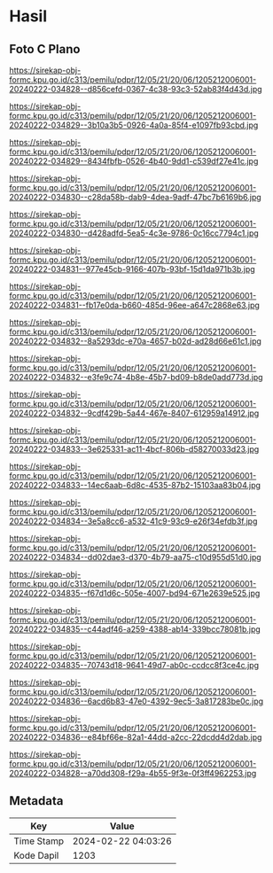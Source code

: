 # Hasil

## Foto C Plano

https://sirekap-obj-formc.kpu.go.id/c313/pemilu/pdpr/12/05/21/20/06/1205212006001-20240222-034828--d856cefd-0367-4c38-93c3-52ab83f4d43d.jpg

https://sirekap-obj-formc.kpu.go.id/c313/pemilu/pdpr/12/05/21/20/06/1205212006001-20240222-034829--3b10a3b5-0926-4a0a-85f4-e1097fb93cbd.jpg

https://sirekap-obj-formc.kpu.go.id/c313/pemilu/pdpr/12/05/21/20/06/1205212006001-20240222-034829--8434fbfb-0526-4b40-9dd1-c539df27e41c.jpg

https://sirekap-obj-formc.kpu.go.id/c313/pemilu/pdpr/12/05/21/20/06/1205212006001-20240222-034830--c28da58b-dab9-4dea-9adf-47bc7b6169b6.jpg

https://sirekap-obj-formc.kpu.go.id/c313/pemilu/pdpr/12/05/21/20/06/1205212006001-20240222-034830--d428adfd-5ea5-4c3e-9786-0c16cc7794c1.jpg

https://sirekap-obj-formc.kpu.go.id/c313/pemilu/pdpr/12/05/21/20/06/1205212006001-20240222-034831--977e45cb-9166-407b-93bf-15d1da971b3b.jpg

https://sirekap-obj-formc.kpu.go.id/c313/pemilu/pdpr/12/05/21/20/06/1205212006001-20240222-034831--fb17e0da-b660-485d-96ee-a647c2868e63.jpg

https://sirekap-obj-formc.kpu.go.id/c313/pemilu/pdpr/12/05/21/20/06/1205212006001-20240222-034832--8a5293dc-e70a-4657-b02d-ad28d66e61c1.jpg

https://sirekap-obj-formc.kpu.go.id/c313/pemilu/pdpr/12/05/21/20/06/1205212006001-20240222-034832--e3fe9c74-4b8e-45b7-bd09-b8de0add773d.jpg

https://sirekap-obj-formc.kpu.go.id/c313/pemilu/pdpr/12/05/21/20/06/1205212006001-20240222-034832--9cdf429b-5a44-467e-8407-612959a14912.jpg

https://sirekap-obj-formc.kpu.go.id/c313/pemilu/pdpr/12/05/21/20/06/1205212006001-20240222-034833--3e625331-ac11-4bcf-806b-d58270033d23.jpg

https://sirekap-obj-formc.kpu.go.id/c313/pemilu/pdpr/12/05/21/20/06/1205212006001-20240222-034833--14ec6aab-6d8c-4535-87b2-15103aa83b04.jpg

https://sirekap-obj-formc.kpu.go.id/c313/pemilu/pdpr/12/05/21/20/06/1205212006001-20240222-034834--3e5a8cc6-a532-41c9-93c9-e26f34efdb3f.jpg

https://sirekap-obj-formc.kpu.go.id/c313/pemilu/pdpr/12/05/21/20/06/1205212006001-20240222-034834--dd02dae3-d370-4b79-aa75-c10d955d51d0.jpg

https://sirekap-obj-formc.kpu.go.id/c313/pemilu/pdpr/12/05/21/20/06/1205212006001-20240222-034835--f67d1d6c-505e-4007-bd94-671e2639e525.jpg

https://sirekap-obj-formc.kpu.go.id/c313/pemilu/pdpr/12/05/21/20/06/1205212006001-20240222-034835--c44adf46-a259-4388-ab14-339bcc78081b.jpg

https://sirekap-obj-formc.kpu.go.id/c313/pemilu/pdpr/12/05/21/20/06/1205212006001-20240222-034835--70743d18-9641-49d7-ab0c-ccdcc8f3ce4c.jpg

https://sirekap-obj-formc.kpu.go.id/c313/pemilu/pdpr/12/05/21/20/06/1205212006001-20240222-034836--6acd6b83-47e0-4392-9ec5-3a817283be0c.jpg

https://sirekap-obj-formc.kpu.go.id/c313/pemilu/pdpr/12/05/21/20/06/1205212006001-20240222-034836--e84bf66e-82a1-44dd-a2cc-22dcdd4d2dab.jpg

https://sirekap-obj-formc.kpu.go.id/c313/pemilu/pdpr/12/05/21/20/06/1205212006001-20240222-034828--a70dd308-f29a-4b55-9f3e-0f3ff4962253.jpg


## Metadata

| Key        | Value               |
| ---------- | ------------------- |
| Time Stamp | 2024-02-22 04:03:26 |
| Kode Dapil | 1203                |



